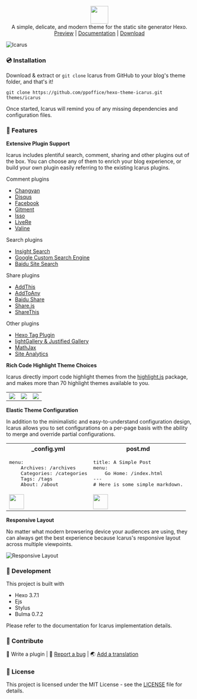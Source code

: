 <p align="center" class="has-mb-6">
<img class="not-gallery-item" height="48" src="http://ppoffice.github.io/hexo-theme-icarus/images/logo.svg">
<br> A simple, delicate, and modern theme for the static site generator Hexo.
<br>
<a href="http://ppoffice.github.io/hexo-theme-icarus/">Preview</a> | 
<a href="http://ppoffice.github.io/hexo-theme-icarus/categories/">Documentation</a> |
<a href="https://github.com/ppoffice/hexo-theme-icarus/archive/master.zip">Download</a>
<br>
</p>

![Icarus](http://ppoffice.github.io/hexo-theme-icarus/gallery/preview.png?1 "Icarus Preview")

### :cd: Installation

Download & extract or `git clone` Icarus from GitHub to your blog's theme folder, and that's it!

```shell
git clone https://github.com/ppoffice/hexo-theme-icarus.git themes/icarus
```

Once started, Icarus will remind you of any missing dependencies and configuration files.

### :gift: Features

**Extensive Plugin Support**

Icarus includes plentiful search, comment, sharing and other plugins out of the box. You can choose any of them to enrich your
blog experience, or build your own plugin easily referring to the existing Icarus plugins.

Comment plugins

- [Changyan](http://ppoffice.github.io/hexo-theme-icarus/Plugins/Comment/changyan-comment-plugin/)
- [Disqus](http://ppoffice.github.io/hexo-theme-icarus/Plugins/Comment/disqus-comment-plugin/)
- [Facebook](http://ppoffice.github.io/hexo-theme-icarus/Plugins/Comment/facebook-comment-plugin/)
- [Gitment](http://ppoffice.github.io/hexo-theme-icarus/Plugins/Comment/gitment-comment-plugin/)
- [Isso](http://ppoffice.github.io/hexo-theme-icarus/Plugins/Comment/isso-comment-plugin/)
- [LiveRe](http://ppoffice.github.io/hexo-theme-icarus/Plugins/Comment/livere-comment-plugin/)
- [Valine](http://ppoffice.github.io/hexo-theme-icarus/Plugins/Comment/valine-comment-plugin/)

Search plugins

- [Insight Search](http://ppoffice.github.io/hexo-theme-icarus/Plugins/Search/insight-search-plugin/)
- [Google Custom Search Engine](http://ppoffice.github.io/hexo-theme-icarus/Plugins/Search/google-cse-plugin/)
- [Baidu Site Search](http://ppoffice.github.io/hexo-theme-icarus/Plugins/Search/baidu-search-plugin/)

Share plugins

- [AddThis](http://ppoffice.github.io/hexo-theme-icarus/Plugins/Share/addthis-share-plugin/)
- [AddToAny](http://ppoffice.github.io/hexo-theme-icarus/Plugins/Share/addtoany-share-plugin/)
- [Baidu Share](http://ppoffice.github.io/hexo-theme-icarus/Plugins/Share/baidu-share-plugin/)
- [Share.js](http://ppoffice.github.io/hexo-theme-icarus/Plugins/Share/sharejs-share-plugin/)
- [ShareThis](http://ppoffice.github.io/hexo-theme-icarus/Plugins/Share/sharethis-share-plugin/)

Other plugins

- [Hexo Tag Plugin](http://ppoffice.github.io/hexo-theme-icarus/Configuration/Posts/hexo-built-in-tag-helpers/)
- [lightGallery & Justified Gallery](http://ppoffice.github.io/hexo-theme-icarus/Plugins/General/gallery-plugin/)
- [MathJax](http://ppoffice.github.io/hexo-theme-icarus/Plugins/General/mathjax-plugin/)
- [Site Analytics](http://ppoffice.github.io/hexo-theme-icarus/Plugins/General/site-analytics-plugin/)

**Rich Code Highlight Theme Choices**

Icarus directly import code highlight themes from the [highlight.js](https://highlightjs.org/) package, and makes more than 
70 highlight themes available to you.

<table>
    <tr>
        <td><img src="http://ppoffice.github.io/hexo-theme-icarus/gallery/code-highlight/atom-one-light.png"></td>
        <td><img src="http://ppoffice.github.io/hexo-theme-icarus/gallery/code-highlight/monokai.png"></td>
        <td><img src="http://ppoffice.github.io/hexo-theme-icarus/gallery/code-highlight/androidstudio.png"></td>
    </tr>
</table>

**Elastic Theme Configuration**

In addition to the minimalistic and easy-to-understand configuration design, Icarus allows you to set configurations on a 
per-page basis with the ability to merge and override partial configurations.

<div>
<table>
    <tr>
        <th>_config.yml</th>
        <th>post.md</th>
    </tr>
    <tr>
        <td>
            <pre>menu:
    Archives: /archives
    Categories: /categories
    Tags: /tags
    About: /about</pre>
        </td>
        <td>
            <pre>title: A Simple Post
menu:
    Go Home: /index.html
---
# Here is some simple markdown.</pre>
        </td>
    </tr>
    <tr>
        <td><img height="40" src="http://ppoffice.github.io/hexo-theme-icarus/gallery/navbar/main-config.png"></td>
        <td><img height="40" src="http://ppoffice.github.io/hexo-theme-icarus/gallery/navbar/post-config.png"></td>
    </tr>
</table>
</div>

**Responsive Layout**

No matter what modern browsering device your audiences are using, they can always get the best experience because Icarus's responsive
layout across multiple viewpoints.

![Responsive Layout](http://ppoffice.github.io/hexo-theme-icarus/gallery/responsive.png)

### :hammer: Development

This project is built with

- Hexo 3.7.1
- Ejs
- Stylus
- Bulma 0.7.2

Please refer to the documentation for Icarus implementation details.

### :tada: Contribute

:electric_plug: Write a plugin |
:triangular_flag_on_post: <a href="https://github.com/ppoffice/hexo-theme-icarus/issues/new">Report a bug</a> |
:earth_asia: <a href="https://github.com/ppoffice/hexo-theme-icarus/tree/master/languages">Add a translation</a>

### :memo: License

This project is licensed under the MIT License - see the [LICENSE](https://github.com/ppoffice/hexo-theme-icarus/blob/master/LICENSE) file for details.
